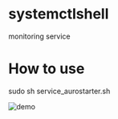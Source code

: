 systemctlshell
================

monitoring service


How to use
===============
sudo sh service_aurostarter.sh

![demo](https://github.com/agodoriru/script_hardnanozya/raw/master/demo.gif)

